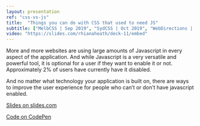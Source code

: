 ```yaml
---
layout: presentation
ref: "css-vs-js"
title:  "Things you can do with CSS that used to need JS"
subtitle: ["MelbCSS | Sep 2019", "SydCSS | Oct 2019", "WebDirections | Oct 2019"]
video: "https://slides.com/rhianaheath/deck-11/embed"
---
```



More and more websites are using large amounts of Javascript in every aspect of the application. And while Javascript is a very versatile and powerful tool, it is optional for a user if they want to enable it or not. Approximately 2% of users have currently have it disabled.

And no matter what technology your application is built on, there are ways to improve the user experience for people who can’t or don’t have javascript enabled.

[Slides on slides.com](https://slides.com/rhianaheath/deck-11)

[Code on CodePen](https://codepen.io/rhiana-the-selector)
